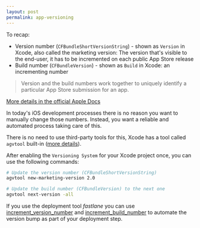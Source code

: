 ```yaml
---
layout: post
permalink: app-versioning
---
```


To recap:

- Version number (`CFBundleShortVersionString`) - shown as `Version` in Xcode, also called the marketing version: The version that's visible to the end-user, it has to be incremented on each public App Store release
- Build number (`CFBundleVersion`) - shown as `Build` in Xcode: an incrementing number

> Version and the build numbers work together to uniquely identify a particular App Store submission for an app.

[More details in the official Apple Docs](https://developer.apple.com/library/content/technotes/tn2420/_index.html)

In today's iOS development processes there is no reason you want to manually change those numbers. Instead, you want a reliable and automated process taking care of this.

There is no need to use third-party tools for this, Xcode has a tool called `agvtool` built-in ([more details](https://developer.apple.com/library/content/qa/qa1827/_index.html)).

After enabling the `Versioning System` for your Xcode project once, you can use the following commands:

```sh
# Update the version number (CFBundleShortVersionString)
agvtool new-marketing-version 2.0

# Update the build number (CFBundleVersion) to the next one
agvtool next-version -all
```

If you use the deployment tool _fastlane_ you can use [increment_version_number](https://docs.fastlane.tools/actions/increment_version_number/) and [increment_build_number](https://docs.fastlane.tools/actions/increment_build_number/) to automate the version bump as part of your deployment step.

